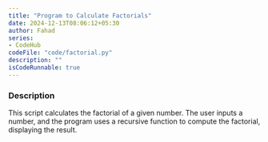 ```yaml
---
title: "Program to Calculate Factorials"
date: 2024-12-13T08:06:12+05:30
author: Fahad
series:
- CodeHub
codeFile: "code/factorial.py"
description: ""
isCodeRunnable: true
---
```


### Description
This script calculates the factorial of a given number. The user inputs a number, and the program uses a recursive function to compute the factorial, displaying the result.
